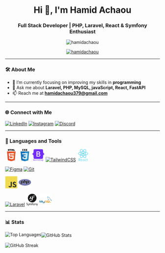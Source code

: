<h1 align="center">Hi 👋, I'm Hamid Achaou</h1>
<h3 align="center">Full Stack Developer | PHP, Laravel, React & Symfony Enthusiast</h3>

<p align="center"> 
  <img src="https://komarev.com/ghpvc/?username=hamidachaou&label=Profile%20views&color=0e75b6&style=flat" alt="hamidachaou" />
</p>

<p align="center">
  <a href="https://github.com/ryo-ma/github-profile-trophy"><img src="https://github-profile-trophy.vercel.app/?username=hamidachaou&theme=radical&margin-w=15&margin-h=15" alt="hamidachaou" /></a>
</p>

---

### 🛠️ About Me
- 🌱 I’m currently focusing on improving my skills in **programming**
- 💬 Ask me about **Laravel, PHP, MySQL, javaScript, React, FastAPI**
- 📫 Reach me at **hamidachaou379@gmail.com**

---

### 🌐 Connect with Me
<p align="left">
  <a href="https://linkedin.com/in/achaou-hamid-093682253/" target="_blank"><img align="center" src="https://img.shields.io/badge/-LinkedIn-blue?style=flat&logo=linkedin" alt="LinkedIn"></a>
  <a href="https://instagram.com/achaouh" target="_blank"><img align="center" src="https://img.shields.io/badge/-Instagram-purple?style=flat&logo=instagram" alt="Instagram"></a>
  <a href="https://discord.gg/hamid9021" target="_blank"><img align="center" src="https://img.shields.io/badge/-Discord-7289DA?style=flat&logo=discord" alt="Discord"></a>
</p>

---

### 🚀 Languages and Tools
<p align="left">
  <!-- Frontend -->
  <a href="https://www.w3.org/html/" target="_blank"><img src="https://raw.githubusercontent.com/devicons/devicon/master/icons/html5/html5-original-wordmark.svg" alt="HTML5" width="40" height="40"/></a>
  <a href="https://www.w3schools.com/css/" target="_blank"><img src="https://raw.githubusercontent.com/devicons/devicon/master/icons/css3/css3-original-wordmark.svg" alt="CSS3" width="40" height="40"/></a>
  <a href="https://getbootstrap.com" target="_blank"><img src="https://raw.githubusercontent.com/devicons/devicon/master/icons/bootstrap/bootstrap-plain-wordmark.svg" alt="Bootstrap" width="40" height="40"/></a>
  <a href="https://tailwindcss.com/" target="_blank"><img src="https://www.vectorlogo.zone/logos/tailwindcss/tailwindcss-icon.svg" alt="TailwindCSS" width="40" height="40"/></a>
  <a href="https://reactjs.org/" target="_blank"><img src="https://raw.githubusercontent.com/devicons/devicon/master/icons/react/react-original-wordmark.svg" alt="React" width="40" height="40"/></a>
  
  <!-- Design & Tools -->
  <a href="https://www.figma.com/" target="_blank"><img src="https://www.vectorlogo.zone/logos/figma/figma-icon.svg" alt="Figma" width="40" height="40"/></a>
  <a href="https://git-scm.com/" target="_blank"><img src="https://www.vectorlogo.zone/logos/git-scm/git-scm-icon.svg" alt="Git" width="40" height="40"/></a>
  
  <!-- Programming Languages -->
  <a href="https://developer.mozilla.org/en-US/docs/Web/JavaScript" target="_blank"><img src="https://raw.githubusercontent.com/devicons/devicon/master/icons/javascript/javascript-original.svg" alt="JavaScript" width="40" height="40"/></a>
  <a href="https://www.php.net" target="_blank"><img src="https://raw.githubusercontent.com/devicons/devicon/master/icons/php/php-original.svg" alt="PHP" width="40" height="40"/></a>
  
  <!-- Backend & Frameworks -->
  <a href="https://laravel.com/" target="_blank"><img src="https://cdn.worldvectorlogo.com/logos/laravel-2.svg" alt="Laravel" width="40" height="40"/></a>
  <a href="https://symfony.com/" target="_blank"><img src="https://raw.githubusercontent.com/devicons/devicon/master/icons/symfony/symfony-original-wordmark.svg" alt="Symfony" width="40" height="40"/></a>
  <a href="https://www.mysql.com/" target="_blank"><img src="https://raw.githubusercontent.com/devicons/devicon/master/icons/mysql/mysql-original-wordmark.svg" alt="MySQL" width="40" height="40"/></a>
</p>


</p>

---

### 📊 Stats
<p>
  <img align="left" src="https://github-readme-stats.vercel.app/api/top-langs?username=hamidachaou&show_icons=true&locale=en&layout=compact&theme=radical" alt="Top Languages" />
</p>

<p>
  <img align="center" src="https://github-readme-stats.vercel.app/api?username=hamidachaou&show_icons=true&locale=en&theme=radical" alt="GitHub Stats" />
</p>

<p>
  <img align="center" src="https://github-readme-streak-stats.herokuapp.com/?user=hamidachaou&theme=radical" alt="GitHub Streak" />
</p>
